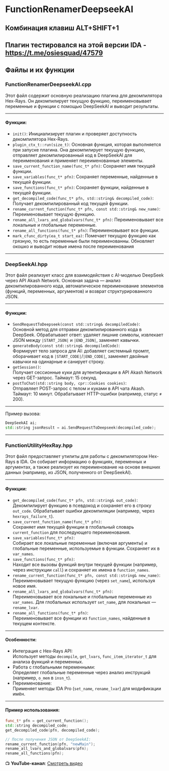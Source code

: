 ﻿# FunctionRenamerDeepseekAI

## Комбинация клавиш ALT+SHIFT+1
## Плагин тестировался на этой версии IDA - https://t.me/osiesquad/47579

## Файлы и их функции

### FunctionRenamerDeepseekAI.cpp
Этот файл содержит основную реализацию плагина для декомпилятора Hex-Rays. Он декомпилирует текущую функцию, переименовывает переменные и функции с помощью DeepSeekAI и выводит результаты.

---

#### Функции:
- `init()`: Инициализирует плагин и проверяет доступность декомпилятора Hex-Rays.
- `plugin_ctx_t::run(size_t)`: Основная функция, которая выполняется при запуске плагина. Она декомпилирует текущую функцию, отправляет декомпилированный код в DeepSeekAI для переименования и применяет переименованные элементы.
- `save_current_function_name(func_t* pfn)`: Сохраняет имя текущей функции.
- `save_variables(func_t* pfn)`: Сохраняет переменные, найденные в текущей функции.
- `save_functions(func_t* pfn)`: Сохраняет функции, найденные в текущей функции.
- `get_decompiled_code(func_t* pfn, std::string& decompiled_code)`: Получает декомпилированный код текущей функции.
- `rename_current_function(func_t* pfn, const std::string& new_name)`: Переименовывает текущую функцию.
- `rename_all_lvars_and_globalvars(func_t* pfn)`: Переименовывает все локальные и глобальные переменные.
- `rename_all_functions(func_t* pfn)`: Переименовывает все функции.
- `mark_cfunc_dirty(ea_t start_ea)`: Помечает текущую функцию как грязную, то есть переменные были переименованны. Обновляет окошко и выводит новые имена после переименования

---

### DeepSeekAI.hpp  
Этот файл реализует класс для взаимодействия с AI-моделью DeepSeek через API Akash Network. Основная задача — анализ декомпилированного кода, автоматическое переименование элементов (функций, переменных, аргументов) и возврат структурированного JSON.  

---

#### Функции:  
- `SendRequestToDeepseek(const std::string& decompiledCode)`:  
  Основной метод для отправки декомпилированного кода в DeepSeek. Обрабатывает ответ: удаляет лишние символы, извлекает JSON между `|START_JSON|` и `|END_JSON|`, заменяет кавычки.  
- `generateBody(const std::string& decompiledCode)`:  
  Формирует тело запроса для AI: добавляет системный промпт, оборачивает код в `|START_CODE|`/`|END_CODE|`, заменяет двойные кавычки на одинарные и санирует строку.  
- `getSession()`:  
  Получает сессионные куки для аутентификации в API Akash Network через GET-запрос. Таймаут: 15 секунд.  
- `postToChat(std::string body, cpr::Cookies cookies)`:  
  Отправляет POST-запрос с телом и куками в API чата Akash. Таймаут: 10 минут. Обрабатывает HTTP-ошибки (например, статус ≠ 200).  

---

Пример вызова:  
```cpp  
DeepSeekAI ai;  
std::string jsonResult = ai.SendRequestToDeepseek(decompiled_code);  
```

---

### FunctionUtilityHexRay.hpp  
Этот файл предоставляет утилиты для работы с декомпилятором Hex-Rays в IDA. Он собирает информацию о функциях, переменных и аргументах, а также реализует их переименование на основе внешних данных (например, из JSON, полученного от DeepSeekAI).  

---

#### Функции:  
- `get_decompiled_code(func_t* pfn, std::string& out_code)`:  
  Декомпилирует функцию в псевдокод и сохраняет его в строку `out_code`. Обрабатывает ошибки декомпиляции (например, через `hexrays_failure_t`).
- `save_current_function_name(func_t* pfn)`:  
  Сохраняет имя текущей функции в глобальный словарь `current_function` для последующего переименования.
- `save_variables(func_t* pfn)`:  
  Собирает все локальные переменные (включая аргументы) и глобальные переменные, используемые в функции. Сохраняет их в `var_names`.
- `save_functions(func_t* pfn)`:  
  Находит все вызовы функций внутри текущей функции (например, через инструкции `call`) и сохраняет их имена в `function_names`.
- `rename_current_function(func_t* pfn, const std::string& new_name)`:  
  Переименовывает текущую функцию (через `set_name`), используя новое имя.
- `rename_all_lvars_and_globalvars(func_t* pfn)`:  
  Переименовывает все локальные и глобальные переменные из `var_names`. Для глобальных использует `set_name`, для локальных — `rename_lvar`.
- `rename_all_functions(func_t* pfn)`:  
  Переименовывает все функции из `function_names`, найденные в текущем контексте.  

---

#### Особенности:  
- Интеграция с Hex-Rays API:  
  Использует методы `decompile`, `get_lvars`, `func_item_iterator_t` для анализа функций и переменных.  
- Работа с глобальными переменными:  
  Определяет глобальные переменные через анализ инструкций (например, `o_mem` в `insn_t`).  
- Переименование:  
  Применяет методы IDA Pro (`set_name`, `rename_lvar`) для модификации имён.  

---

#### Пример использования:
```cpp
func_t* pfn = get_current_function();
std::string decompiled_code;
get_decompiled_code(pfn, decompiled_code);

// После получения JSON от DeepSeekAI:
rename_current_function(pfn, "newMain");
rename_all_lvars_and_globalvars(pfn);
rename_all_functions(pfn);
```  


📺 **YouTube-канал**: [Смотреть видео](https://www.youtube.com/watch?v=z6uhJats594)